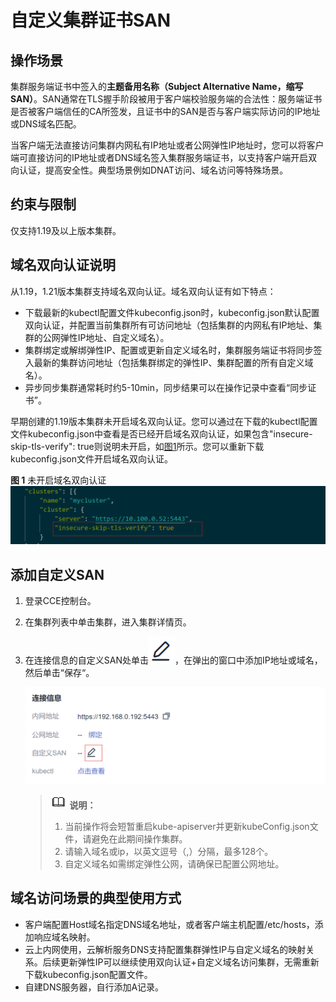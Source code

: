 # 自定义集群证书SAN<a name="cce_01_0367"></a>

## 操作场景<a name="section33802116582"></a>

集群服务端证书中签入的**主题备用名称（Subject Alternative Name，缩写SAN）**。SAN通常在TLS握手阶段被用于客户端校验服务端的合法性：服务端证书是否被客户端信任的CA所签发，且证书中的SAN是否与客户端实际访问的IP地址或DNS域名匹配。

当客户端无法直接访问集群内网私有IP地址或者公网弹性IP地址时，您可以将客户端可直接访问的IP地址或者DNS域名签入集群服务端证书，以支持客户端开启双向认证，提高安全性。典型场景例如DNAT访问、域名访问等特殊场景。

## 约束与限制<a name="section1830417304596"></a>

仅支持1.19及以上版本集群。

## 域名双向认证说明<a name="section1559919152711"></a>

从1.19，1.21版本集群支持域名双向认证。域名双向认证有如下特点：

-   下载最新的kubectl配置文件kubeconfig.json时，kubeconfig.json默认配置双向认证，并配置当前集群所有可访问地址（包括集群的内网私有IP地址、集群的公网弹性IP地址、自定义域名）。
-   集群绑定或解绑弹性IP、配置或更新自定义域名时，集群服务端证书将同步签入最新的集群访问地址（包括集群绑定的弹性IP、集群配置的所有自定义域名）。
-   异步同步集群通常耗时约5-10min，同步结果可以在操作记录中查看“同步证书”。

早期创建的1.19版本集群未开启域名双向认证。您可以通过在下载的kubectl配置文件kubeconfig.json中查看是否已经开启域名双向认证，如果包含"insecure-skip-tls-verify": true则说明未开启，如[图1](#fig1941342411)所示。您可以重新下载kubeconfig.json文件开启域名双向认证。

**图 1**  未开启域名双向认证<a name="fig1941342411"></a>  
![](figures/未开启域名双向认证.png "未开启域名双向认证")

## 添加自定义SAN<a name="section13739162465410"></a>

1.  登录CCE控制台。
2.  在集群列表中单击集群，进入集群详情页。
3.  在连接信息的自定义SAN处单击![](figures/zh-cn_image_0000001223005839.png)，在弹出的窗口中添加IP地址或域名，然后单击“保存“。

    ![](figures/zh-cn_image_0000001177804588.png)

    >![](public_sys-resources/icon-note.gif) **说明：** 
    >1. 当前操作将会短暂重启kube-apiserver并更新kubeConfig.json文件，请避免在此期间操作集群。
    >2. 请输入域名或ip，以英文逗号（,）分隔，最多128个。
    >3. 自定义域名如需绑定弹性公网，请确保已配置公网地址。


## 域名访问场景的典型使用方式<a name="section1577515244184"></a>

-   客户端配置Host域名指定DNS域名地址，或者客户端主机配置/etc/hosts，添加响应域名映射。
-   云上内网使用，云解析服务DNS支持配置集群弹性IP与自定义域名的映射关系。后续更新弹性IP可以继续使用双向认证+自定义域名访问集群，无需重新下载kubeconfig.json配置文件。
-   自建DNS服务器，自行添加A记录。

